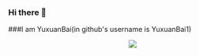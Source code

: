 ### Hi there 👋
###I am YuxuanBai(in github's username is YuxuanBai1)
<!--
**YuxuanBai1/YuxuanBai1** is a ✨ _special_ ✨ repository because its `README.md` (this file) appears on your GitHub profile.

Here are some ideas to get you started:

- 🔭 I’m currently working on ...
- 🌱 I’m currently learning ...
- 👯 I’m looking to collaborate on ...
- 🤔 I’m looking for help with ...
- 💬 Ask me about ...
- 📫 How to reach me: ...
- 😄 Pronouns: ...
- ⚡ Fun fact: ...
-->
<div align="center"> <img src="https://github-readme-stats.vercel.app/api?username=YuxuanBai1&show_icons=true&theme=tokyonight" /> </div>
